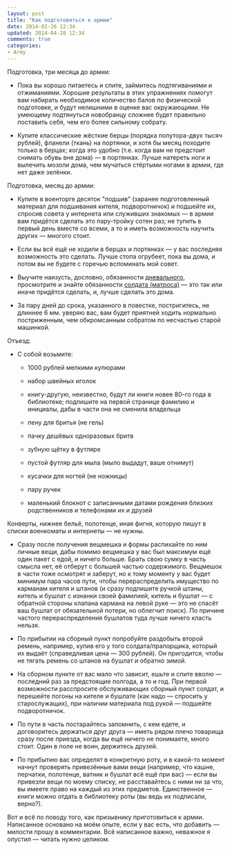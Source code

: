 ```yaml
---
layout: post
title: "Как подготовиться к армии"
date: 2014-02-26 12:34
updated: 2014-04-28 12:34
comments: true
categories:
- Army
---
```


Подготовка, три месяца до армии:

- Пока вы хорошо питаетесь и спите, займитесь подтягиваниями и отжиманиями. Хорошие результаты в этих упражнениях помогут вам набирать необходимое количество балов по физической подготовке, и будут нелишними в оценке вас окружающими. Не умеющему подтянуться новобранцу сложнее будет правильно поставить себя, чем его более сильному собрату.

- Купите классические жёсткие берцы (порядка полутора-двух тысяч рублей), фланели (ткань) на портянки, и хотя бы месяц походите только в берцах; когда это удобно (т.е. когда вам не предстоит снимать обувь вне дома) — в портянках. Лучше натереть ноги и вылечить мозоли дома, чем мучаться стёртыми ногами в армии, где нет даже зелёнки.

<!-- more -->
Подготовка, месяц до армии:

- Купите в военторге десяток "подшив" (заранее подготовленный материал для подшивания кителя, подворотничок) и подшейте их, спросив совета у интернета или служивших знакомых — в армии вам придётся сделать это пару-тройку сотен раз; не тупить в первый день вместе со всеми, а то и иметь возможность научить других — многого стоит.

- Если вы всё ещё не ходили в берцах и портянках — у вас последняя возможность это сделать. Лучше стопа огрубеет, пока вы дома, и потом вы не будете с горечью вспоминать мой совет.

- Выучите наизусть, дословно, обязанности [дневального](http://ru.wikipedia.org/wiki/Дневальный#.D0.9E.D0.B1.D1.8F.D0.B7.D0.B0.D0.BD.D0.BD.D0.BE.D1.81.D1.82.D0.B8), просмотрите и знайте обязанности [солдата (матроса)](http://ru.wikipedia.org/wiki/Солдат#.D0.9E.D0.B1.D1.8F.D0.B7.D0.B0.D0.BD.D0.BD.D0.BE.D1.81.D1.82.D0.B8_.D1.81.D0.BE.D0.BB.D0.B4.D0.B0.D1.82.D0.B0_.D0.92.D0.A1_.D0.A0.D0.BE.D1.81.D1.81.D0.B8.D0.B8) — это так или иначе придётся сделать, и, лучше сделать это дома.

- За пару дней до срока, указанного в повестке, постригитесь, не длиннее 6 мм. уверяю вас, вам будет приятней ходить нормально постриженным, чем обкромсанным собратом по несчастью старой машинкой.

Отъезд:

- С собой возьмите:

    - 1000 рублей мелкими купюрами

    - набор швейных иголок

    - книгу-другую, неизвестно, будут ли книги новее 80-го года в библиотеке; подпишите на первой странице фамилию и инициалы, дабы в части она не сменила владельца

    - пену для бритья (не гель)

    - пачку дешёвых одноразовых бритв

    - зубную щётку в футляре

    - пустой футляр для мыла (мыло выдадут, ваше отнимут)

    - кусачки для ногтей (не ножницы)

    - пару ручек

    - маленький блокнот с записанными датами рождения близких родственников и телефонами их и друзей

Конверты, нижнее бельё, полотенце, иная фигня, которую пишут в списки военкоматы и интернеты — не нужны.

- Сразу после получения вещмешка и формы распихайте по ним личные вещи, дабы помимо вещмешка у вас был максимум ещё один пакет с едой, и ничего больше. Брать свою сумку в часть смысла нет, её отберут с большей частью содержимого. Вещмешок в части тоже осмотрят и заберут, но к тому моменту у вас будет минимум пара часов пути, чтобы перераспределить имущество по карманам кителя и штанов (и сразу подпишите ручкой штаны, китель и бушлат с изнанки своей фамилией, китель и бушлат — с обратной стороны клапана кармана на левой руке — это не спасёт ваш бушлат от обязательной потери, но облегчит поиск). По причине частого перераспределения бушлатов туда лучше ничего класть нельзя.

- По прибытии на сборный пункт попробуйте раздобыть второй ремень, например, купив его у того солдата/прапорщика, который их выдаёт (справедливая цена — 300 рублей). Он пригодится, чтобы не тягать ремень со штанов на бушлат и обратно зимой.

- На сборном пункте от вас мало что зависит, ешьте и спите вволю — последний раз за предстоящие полгода, а то и год. При первой возможности расспросите обслуживающих сборный пункт солдат, и перешейте погоны на кителе и бушлате (как надо — спросить у старослужащих), при наличии материала под рукой — подшейте подворотничок.

- По пути в часть постарайтесь запомнить, с кем едете, и договоритесь держаться друг друга — иметь рядом плечо товарища сразу после приезда, когда вы ещё ничего не понимаете, много стоит. Один в поле не воин, держитесь друзей.

- По прибытию вас определят в конкретную роту, и в какой-то момент начнут проверять привезённые вами вещи (например, что кашне, перчатки, полотенце, ватник и бушлат всё ещё при вас) — если вы привезли вещи по моему списку, не расставайтесь с ними ни за что, вы имеете право на каждый из этих предметов. Единственное — книги можно отдать в библиотеку роты (вы ведь их подписали, верно?).

Вот и всё по поводу того, как призывнику приготовиться к армии. Написанное основано на моём опыте, если у вас есть, что добавить — милости прошу в комментарии. Всё написанное важно, неважное я опустил — читать нужно целиком.
